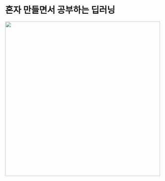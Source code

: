 # 혼자 만들면서 공부하는 딥러닝

<img src="https://tensorflow.blog/wp-content/uploads/2025/04/5800017223612001.jpg" width=500>
